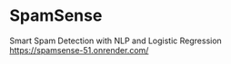# SpamSense
Smart Spam Detection with NLP and Logistic Regression
https://spamsense-51.onrender.com/
